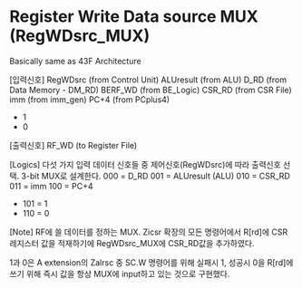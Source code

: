 # Register Write Data source MUX (RegWDsrc_MUX)
Basically same as 43F Architecture

[입력신호]
RegWDsrc    (from Control Unit)
ALUresult   (from ALU)
D_RD        (from Data Memory - DM_RD)
BERF_WD     (from BE_Logic)
CSR_RD      (from CSR File)
imm         (from imm_gen)
PC+4        (from PCplus4)
+ 1           
+ 0

[출력신호]
RF_WD       (to Register File)

[Logics]
다섯 가지 입력 데이터 신호들 중 제어신호(RegWDsrc)에 따라 출력신호 선택. 
3-bit MUX로 설계한다. 
000 = D_RD
001 = ALUresult (ALU)
010 = CSR_RD
011 = imm
100 = PC+4
+ 101 = 1
+ 110 = 0


[Note]
RF에 쓸 데이터를 정하는 MUX. 
Zicsr 확장의 모든 명령어에서 R[rd]에 CSR 레지스터 값을 적재하기에 RegWDsrc_MUX에 CSR_RD값을 추가하였다. 

1과 0은 A extension의 Zalrsc 중 SC.W 명령어를 위해 실패시 1, 성공시 0을 R[rd]에 쓰기 위해 즉시 값을 항상 MUX에 input하고 있는 것으로 구현했다.